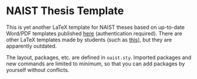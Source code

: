 # NAIST Thesis Template

This is yet another LaTeX template for NAIST theses based on up-to-date Word/PDF templates published <a href="http://isw3.naist.jp/IS/Local/IsOffice/announce/thesis-master-eng.html">here</a> (authentication required).
There are other LaTeX templates made by students (such as <a href="https://github.com/kmiya/naist-thesis-tmpl-en">this</a>), but they are apparently outdated.

The layout, packages,  etc. are defined in `naist.sty`.
Imported packages and new commands are limited to minimum, so that you can add packages by yourself without conflicts.